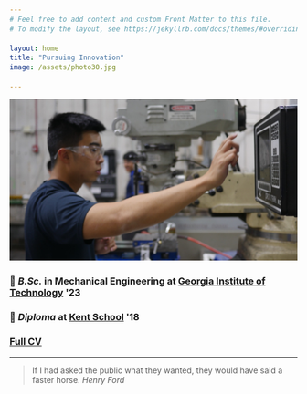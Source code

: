 ```yaml
---
# Feel free to add content and custom Front Matter to this file.
# To modify the layout, see https://jekyllrb.com/docs/themes/#overriding-theme-defaults

layout: home
title: "Pursuing Innovation"
image: /assets/photo30.jpg

---
```


<p align="center">
  <img width="auto" height="auto" src="/assets/photo30.JPG">
</p>

<h3 id="-b-sc-in-mechanical-engineering-at-georgia-institute-of-technology-https-www-me-gatech-edu-22-br-">🐝 <em>B.Sc.</em> in Mechanical Engineering at <a href="https://www.me.gatech.edu/">Georgia Institute of Technology</a> &#39;23 <br /></h3>
<h3 id="-diploma-at-kent-school-https-www-kent-school-edu-18">🦁 <em>Diploma</em> at <a href="https://www.kent-school.edu/">Kent School</a> &#39;18</h3>

<h3 id="idk"><a href="https://github.com/masteranson/masteranson.github.io/raw/master/CFD_Lab1.pdf">Full CV</a></h3>

---

> If I had asked the public what they wanted, they would have said a faster horse.
> <cite>Henry Ford </cite>
